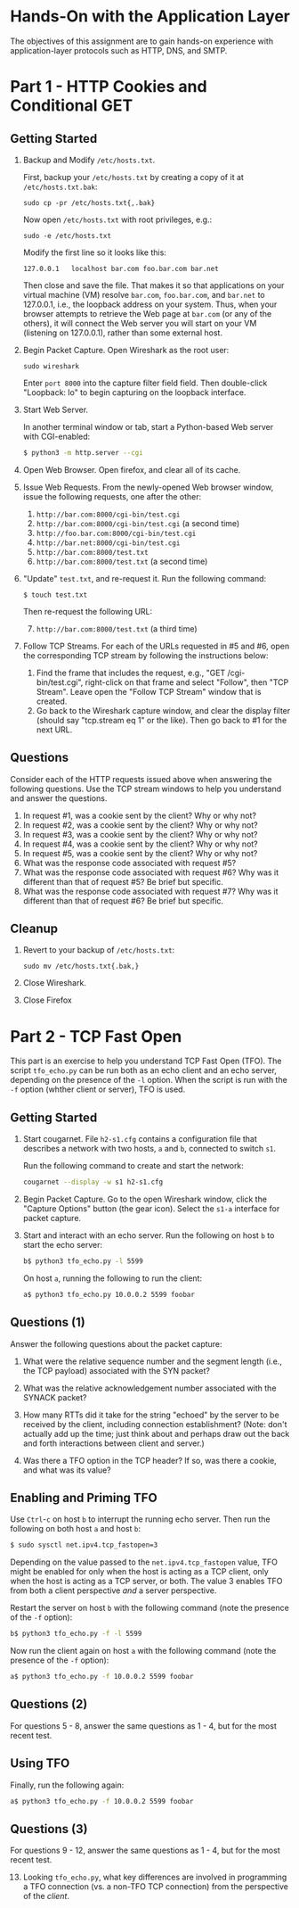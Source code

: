 # Hands-On with the Application Layer

The objectives of this assignment are to gain hands-on experience with
application-layer protocols such as HTTP, DNS, and SMTP.


# Part 1 - HTTP Cookies and Conditional GET

## Getting Started

 1. Backup and Modify `/etc/hosts.txt`.

    First, backup your `/etc/hosts.txt` by creating a copy of it at
    `/etc/hosts.txt.bak`:
 
    ```
    sudo cp -pr /etc/hosts.txt{,.bak}
    ```

    Now open `/etc/hosts.txt` with root privileges, e.g.:

    ```
    sudo -e /etc/hosts.txt
    ```

    Modify the first line so it looks like this:

    ```
    127.0.0.1	localhost bar.com foo.bar.com bar.net
    ```

    Then close and save the file.  That makes it so that applications on your
    virtual machine (VM) resolve `bar.com`, `foo.bar.com`, and `bar.net` to
    127.0.0.1, i.e., the loopback address on your system.  Thus, when your
    browser attempts to retrieve the Web page at `bar.com` (or any of the
    others), it will connect the Web server you will start on your VM
    (listening on 127.0.0.1), rather than some external host.


 2. Begin Packet Capture.  Open Wireshark as the root user:

    ```
    sudo wireshark
    ```

    Enter `port 8000` into the capture filter field field.  Then double-click
    "Loopback: lo" to begin capturing on the loopback interface.


 3. Start Web Server.

    In another terminal window or tab, start a Python-based Web server with
    CGI-enabled:

    ```bash
    $ python3 -m http.server --cgi
    ```

 4. Open Web Browser.  Open firefox, and clear all of its cache.

 5. Issue Web Requests.  From the newly-opened Web browser window, issue the
    following requests, one after the other:

    1. `http://bar.com:8000/cgi-bin/test.cgi`
    2. `http://bar.com:8000/cgi-bin/test.cgi` (a second time)
    3. `http://foo.bar.com:8000/cgi-bin/test.cgi`
    4. `http://bar.net:8000/cgi-bin/test.cgi`
    5. `http://bar.com:8000/test.txt`
    6. `http://bar.com:8000/test.txt` (a second time)

 6. "Update" `test.txt`, and re-request it.  Run the following command:

    `$ touch test.txt`

    Then re-request the following URL:

    7. `http://bar.com:8000/test.txt` (a third time)

 7. Follow TCP Streams.  For each of the URLs requested in #5 and #6, open the
    corresponding TCP stream by following the instructions below:

    1. Find the frame that includes the request, e.g., "GET /cgi-bin/test.cgi",
       right-click on that frame and select "Follow", then "TCP Stream".  Leave
       open the "Follow TCP Stream" window that is created.
    2. Go back to the Wireshark capture window, and clear the display filter
       (should say "tcp.stream eq 1" or the like).  Then go back to #1 for the
       next URL.

## Questions

Consider each of the HTTP requests issued above when answering the following
questions.  Use the TCP stream windows to help you understand and answer the
questions.
 
 1. In request #1, was a cookie sent by the client?  Why or why
    not?
 2. In request #2, was a cookie sent by the client?  Why or why
    not?
 3. In request #3, was a cookie sent by the client?  Why or why
    not?
 4. In request #4, was a cookie sent by the client?  Why or why
    not?
 5. In request #5, was a cookie sent by the client?  Why or why
    not?
 6. What was the response code associated with request #5?
 7. What was the response code associated with request #6?  Why was it
    different than that of request #5?  Be brief but specific.
 8. What was the response code associated with request #7?  Why was it
    different than that of request #6?  Be brief but specific.


## Cleanup

 1. Revert to your backup of `/etc/hosts.txt`:

    ```
    sudo mv /etc/hosts.txt{.bak,}
    ```

 2. Close Wireshark.

 3. Close Firefox

# Part 2 - TCP Fast Open

This part is an exercise to help you understand TCP Fast Open (TFO).  The
script `tfo_echo.py` can be run both as an echo client and an echo server,
depending on the presence of the `-l` option.  When the script is run with the
`-f` option (whther client or server), TFO is used.

## Getting Started

 1. Start cougarnet.  File `h2-s1.cfg` contains a configuration file that
    describes a network with two hosts, `a` and `b`, connected to switch `s1`.

    Run the following command to create and start the network:

    ```bash
    cougarnet --display -w s1 h2-s1.cfg
    ```

 2. Begin Packet Capture.  Go to the open Wireshark window, click the "Capture
    Options" button (the gear icon).  Select the `s1-a` interface for packet
    capture.

 3. Start and interact with an echo server. Run the following on host `b` to
    start the echo server:

    ```bash
    b$ python3 tfo_echo.py -l 5599
    ```

    On host `a`, running the following to run the client:

    ```bash
    a$ python3 tfo_echo.py 10.0.0.2 5599 foobar
    ```

## Questions (1)

Answer the following questions about the packet capture:

 1. What were the relative sequence number and the segment length (i.e., the
    TCP payload) associated with the SYN packet?

 2. What was the relative acknowledgement number associated with the SYNACK packet?

 3. How many RTTs did it take for the string "echoed" by the server to be
    received by the client, including connection establishment?  (Note: don't
    actually add up the time; just think about and perhaps draw out the back
    and forth interactions between client and server.)

 4. Was there a TFO option in the TCP header?  If so, was there a cookie, and
    what was its value?


## Enabling and Priming TFO

Use `Ctrl`-`c` on host `b` to interrupt the running echo server.  Then run
the following on both host `a` and host `b`:

```bash
$ sudo sysctl net.ipv4.tcp_fastopen=3
```

Depending on the value passed to the `net.ipv4.tcp_fastopen` value, TFO might
be enabled for only when the host is acting as a TCP client, only when the host
is acting as a TCP server, or both.  The value 3 enables TFO from both a client
perspective _and_ a server perspective.

Restart the server on host `b` with the following command (note the presence of
the `-f` option):

```bash
b$ python3 tfo_echo.py -f -l 5599
```

Now run the client again on host `a` with the following command (note the
presence of the `-f` option):

```bash
a$ python3 tfo_echo.py -f 10.0.0.2 5599 foobar
```


## Questions (2)

For questions 5 - 8, answer the same questions as 1 - 4, but for the most
recent test.


## Using TFO

Finally, run the following again:

```bash
a$ python3 tfo_echo.py -f 10.0.0.2 5599 foobar
```

## Questions (3)

For questions 9 - 12, answer the same questions as 1 - 4, but for the most
recent test.

 13. Looking `tfo_echo.py`, what key differences are involved in programming a
     TFO connection (vs. a non-TFO TCP connection) from the perspective of the
     _client_.
